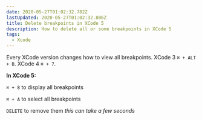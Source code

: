 ```yaml
---
date: 2020-05-27T01:02:32.782Z
lastUpdated: 2020-05-27T01:02:32.806Z
title: Delete breakpoints in XCode 5
description: How to delete all or some breakpoints in XCode 5
tags:
  - Xcode
---
```

Every XCode version changes how to view all breakpoints. XCode 3 `⌘ + ALT + B`. XCode 4 `⌘ + 7`.

**In XCode 5:**

`⌘ + 8` to display all breakpoints

`⌘ + A` to select all breakpoints

`DELETE` to remove them *this can take a few seconds*
